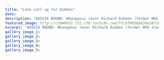 ```yaml
---
title: "Late call up for Dibben"
date: 
description: "AUSSIE BOUND: Whanganui racer Richard Dibben (former WHS student) gained a late call up to represent New Zealand in the Asia Supermoto Championship around the streets of Newcastle this weekend."
featured_image: http://c1940652.r52.cf0.rackcdn.com/57c5f883b8d39a2071001913/ex-Richard-Dibben-represent-NZ-in-Asia-supermoto-champs-chron-30-Aug.jpg
excerpt: "AUSSIE BOUND: Whanganui racer Richard Dibben (former WHS student) gained a late call up to represent New Zealand in the Asia Supermoto Championship around the streets of Newcastle this weekend."
gallery_image_1: 
gallery_image_2: 
gallery_image_3: 
gallery_image_4: 
gallery_image_5: 
---
```

